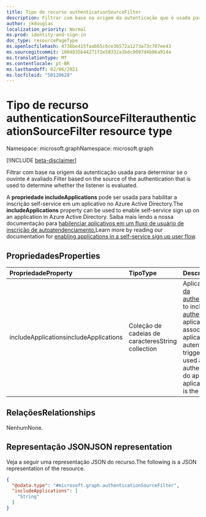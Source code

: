 ```yaml
---
title: Tipo de recurso authenticationSourceFilter
description: Filtrar com base na origem da autenticação que é usada para determinar se o ouvinte é executado ou não.
author: jkdouglas
localization_priority: Normal
ms.prod: identity-and-sign-in
doc_type: resourcePageType
ms.openlocfilehash: 4736be415faab65c6ce3b572a1273a73c707ee43
ms.sourcegitcommit: 1004835b44271f2e50332a1bdc9097d4b06a914a
ms.translationtype: MT
ms.contentlocale: pt-BR
ms.lasthandoff: 02/06/2021
ms.locfileid: "50128628"
---
```

# <a name="authenticationsourcefilter-resource-type"></a><span data-ttu-id="4a8bf-103">Tipo de recurso authenticationSourceFilter</span><span class="sxs-lookup"><span data-stu-id="4a8bf-103">authenticationSourceFilter resource type</span></span>

<span data-ttu-id="4a8bf-104">Namespace: microsoft.graph</span><span class="sxs-lookup"><span data-stu-id="4a8bf-104">Namespace: microsoft.graph</span></span>

[!INCLUDE [beta-disclaimer](../../includes/beta-disclaimer.md)]

<span data-ttu-id="4a8bf-105">Filtrar com base na origem da autenticação usada para determinar se o ouvinte é avaliado.</span><span class="sxs-lookup"><span data-stu-id="4a8bf-105">Filter based on the source of the authentication that is used to determine whether the listener is evaluated.</span></span>

<span data-ttu-id="4a8bf-106">A **propriedade includeApplications** pode ser usada para habilitar a inscrição self-service em um aplicativo no Azure Active Directory.</span><span class="sxs-lookup"><span data-stu-id="4a8bf-106">The **includeApplications** property can be used to enable self-service sign up on an application in Azure Active Directory.</span></span> <span data-ttu-id="4a8bf-107">Saiba mais lendo a nossa documentação para [habilenciar aplicativos em um fluxo de usuário de inscrição de autoatendenciamento.](https://docs.microsoft.com/azure/active-directory/external-identities/self-service-sign-up-user-flow#add-applications-to-the-self-service-sign-up-user-flow)</span><span class="sxs-lookup"><span data-stu-id="4a8bf-107">Learn more by reading our documentation for [enabling applications in a self-service sign up user flow](https://docs.microsoft.com/azure/active-directory/external-identities/self-service-sign-up-user-flow#add-applications-to-the-self-service-sign-up-user-flow).</span></span>

## <a name="properties"></a><span data-ttu-id="4a8bf-108">Propriedades</span><span class="sxs-lookup"><span data-stu-id="4a8bf-108">Properties</span></span>

|<span data-ttu-id="4a8bf-109">Propriedade</span><span class="sxs-lookup"><span data-stu-id="4a8bf-109">Property</span></span>|<span data-ttu-id="4a8bf-110">Tipo</span><span class="sxs-lookup"><span data-stu-id="4a8bf-110">Type</span></span>|<span data-ttu-id="4a8bf-111">Descrição</span><span class="sxs-lookup"><span data-stu-id="4a8bf-111">Description</span></span>|
|:---|:---|:---|
|<span data-ttu-id="4a8bf-112">includeApplications</span><span class="sxs-lookup"><span data-stu-id="4a8bf-112">includeApplications</span></span>|<span data-ttu-id="4a8bf-113">Coleção de cadeias de caracteres</span><span class="sxs-lookup"><span data-stu-id="4a8bf-113">String collection</span></span>|<span data-ttu-id="4a8bf-114">Aplicativos a incluir para avaliação [da authenticationListener](../resources/authenticationlistener.md).</span><span class="sxs-lookup"><span data-stu-id="4a8bf-114">Applications to include for evaluation of the [authenticationListener](../resources/authenticationlistener.md).</span></span> <span data-ttu-id="4a8bf-115">Esses aplicativos acionam a ação associada quando usada como o aplicativo cliente no fluxo de autenticação.</span><span class="sxs-lookup"><span data-stu-id="4a8bf-115">These applications trigger the associated action when used as the client application in the authentication flow.</span></span> <span data-ttu-id="4a8bf-116">O identificador do aplicativo é a ID do cliente do aplicativo.</span><span class="sxs-lookup"><span data-stu-id="4a8bf-116">The application identifer is the application's client id.</span></span>|

## <a name="relationships"></a><span data-ttu-id="4a8bf-117">Relações</span><span class="sxs-lookup"><span data-stu-id="4a8bf-117">Relationships</span></span>

<span data-ttu-id="4a8bf-118">Nenhum</span><span class="sxs-lookup"><span data-stu-id="4a8bf-118">None.</span></span>

## <a name="json-representation"></a><span data-ttu-id="4a8bf-119">Representação JSON</span><span class="sxs-lookup"><span data-stu-id="4a8bf-119">JSON representation</span></span>

<span data-ttu-id="4a8bf-120">Veja a seguir uma representação JSON do recurso.</span><span class="sxs-lookup"><span data-stu-id="4a8bf-120">The following is a JSON representation of the resource.</span></span>
<!-- {
  "blockType": "resource",
  "@odata.type": "microsoft.graph.authenticationSourceFilter"
}
-->

``` json
{
  "@odata.type": "#microsoft.graph.authenticationSourceFilter",
  "includeApplications": [
    "String"
  ]
}
```
